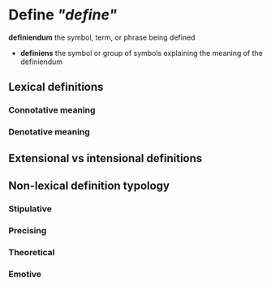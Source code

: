 # Define _"define"_

 **definiendum** the symbol, term, or phrase being defined  
* **definiens** the symbol or group of symbols explaining the meaning of the definiendum  

## Lexical definitions

### Connotative meaning

### Denotative meaning

## Extensional vs intensional definitions

## Non-lexical definition typology

### Stipulative

### Precising

### Theoretical

### Emotive
